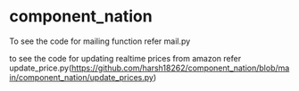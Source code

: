 # component_nation

To see the code for mailing function refer mail.py

to see the code for updating realtime prices from amazon refer update_price.py(https://github.com/harsh18262/component_nation/blob/main/component_nation/update_prices.py)
